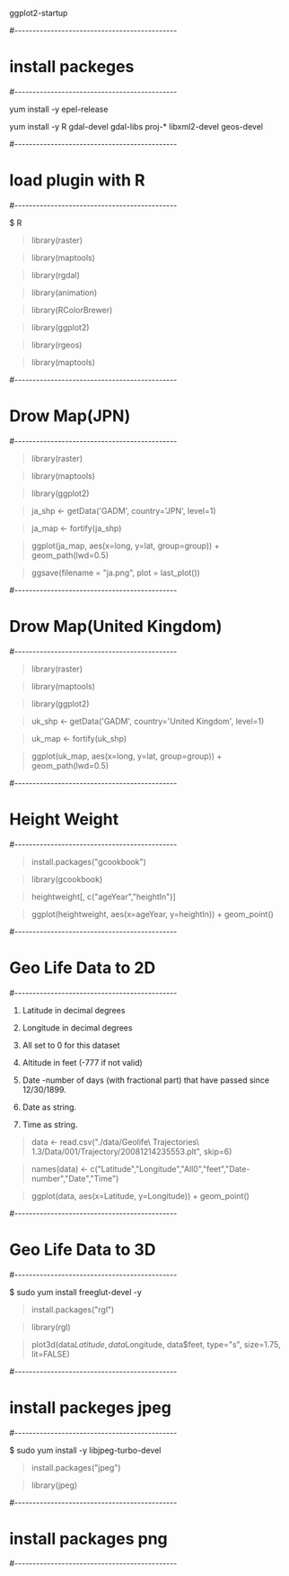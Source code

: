 ggplot2-startup

#---------------------------------------------
# install packeges
#---------------------------------------------

yum install -y epel-release

yum install -y R gdal-devel gdal-libs proj-* libxml2-devel geos-devel


#---------------------------------------------
# load plugin with R
#---------------------------------------------

$ R

> library(raster)

> library(maptools)

> library(rgdal)

> library(animation)

> library(RColorBrewer)

> library(ggplot2)

> library(rgeos)

> library(maptools)

#---------------------------------------------
# Drow Map(JPN)
#---------------------------------------------

> library(raster)

> library(maptools)

> library(ggplot2)

> ja_shp <- getData('GADM', country='JPN', level=1)

> ja_map <- fortify(ja_shp)

> ggplot(ja_map, aes(x=long, y=lat, group=group)) + geom_path(lwd=0.5)

> ggsave(filename = "ja.png", plot = last_plot())

#---------------------------------------------
# Drow Map(United Kingdom)
#---------------------------------------------

> library(raster)

> library(maptools)

> library(ggplot2)

> uk_shp <- getData('GADM', country='United Kingdom', level=1)

> uk_map <- fortify(uk_shp)

> ggplot(uk_map, aes(x=long, y=lat, group=group)) + geom_path(lwd=0.5)


#---------------------------------------------
# Height Weight
#---------------------------------------------

> install.packages("gcookbook")

> library(gcookbook)

> heightweight[, c("ageYear","heightIn")]

> ggplot(heightweight, aes(x=ageYear, y=heightIn)) + geom_point()

#---------------------------------------------
# Geo Life Data to 2D
#---------------------------------------------

1. Latitude in decimal degrees

2. Longitude in decimal degrees

3. All set to 0 for this dataset

4. Altitude in feet (-777 if not valid)

5. Date -number of days (with fractional part) that have passed since 12/30/1899.

6. Date as string.

7. Time as string.

> data <- read.csv("./data/Geolife\ Trajectories\ 1.3/Data/001/Trajectory/20081214235553.plt", skip=6)

> names(data) <- c("Latitude","Longitude","All0","feet","Date-number","Date","Time")

> ggplot(data, aes(x=Latitude, y=Longitude)) + geom_point()

#---------------------------------------------
# Geo Life Data to 3D
#---------------------------------------------

$ sudo yum install freeglut-devel -y

> install.packages("rgl")

> library(rgl)

> plot3d(data$Latitude, data$Longitude, data$feet, type="s", size=1.75, lit=FALSE)

#---------------------------------------------
# install packeges jpeg
#---------------------------------------------

$ sudo yum install -y libjpeg-turbo-devel 

> install.packages("jpeg")

> library(jpeg)



#---------------------------------------------
# install packages png
#---------------------------------------------
